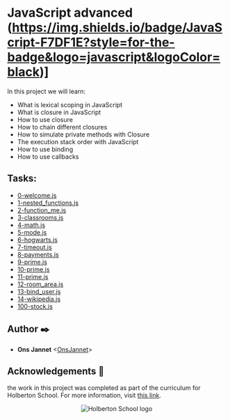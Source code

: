 # JavaScript advanced (https://img.shields.io/badge/JavaScript-F7DF1E?style=for-the-badge&logo=javascript&logoColor=black)]

In this project we will learn:

* What is lexical scoping in JavaScript
* What is closure in JavaScript
* How to use closure
* How to chain different closures
* How to simulate private methods with Closure
* The execution stack order with JavaScript
* How to use binding
* How to use callbacks

## Tasks:


* [0-welcome.js](./0-welcome.js)
* [1-nested_functions.js](./1-nested_functions.js)
* [2-function_me.js](./2-function_me.js)
* [3-classrooms.js](./3-classrooms.js)
* [4-math.js](./4-math.js)
* [5-mode.js](./5-mode.js)
* [6-hogwarts.js](./6-hogwarts.js)
* [7-timeout.js](./7-timeout.js)
* [8-payments.js](./8-payments.js)
* [9-prime.js](./9-prime.js)
* [10-prime.js](./10-prime.js)
* [11-prime.js](./11-prime.js)
* [12-room_area.js](./12-room_area.js)
* [13-bind_user.js](./13-bind_user.js)
* [14-wikipedia.js](./14-wikipedia.js)
* [100-stock.js](./100-stock.js)


## Author :black_nib:

* **Ons Jannet** <[OnsJannet](https://github.com/OnsJannet)>

## Acknowledgements :pray:

the work in this project was completed as part of the curriculum for
Holberton School. For more information, visit
[this link](https://www.holbertonschool.com/).

<p align="center">
  <img src="http://www.holbertonschool.com/holberton-logo.png"
       alt="Holberton School logo"
  >
</p>
